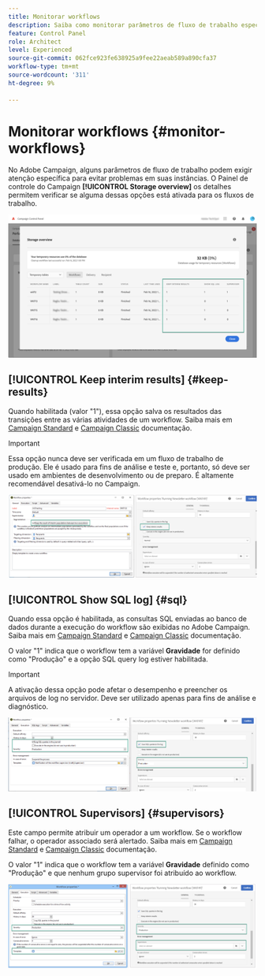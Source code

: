 ```yaml
---
title: Monitorar workflows
description: Saiba como monitorar parâmetros de fluxo de trabalho específicos que podem exigir atenção para evitar problemas em suas instâncias.
feature: Control Panel
role: Architect
level: Experienced
source-git-commit: 062fce923fe638925a9fee22aeab589a890cfa37
workflow-type: tm+mt
source-wordcount: '311'
ht-degree: 9%

---
```


# Monitorar workflows {#monitor-workflows}

<!-- Clean paused and completed workflows

When [!DNL Adobe Campaign] workflows are paused or completed, they leave temporary tables on your instances database that consume space and can lead to performance issues.

Control Panel allows you to identify those workflows and clean the temporary resources generated on your instances.

>[!NOTE]
>
>Technically, this operation executes the **[!UICONTROL Database cleanup technical workflow]** that runs on your Campaign instance everyday (see [Campaign Standard](https://experienceleague.adobe.com/docs/campaign-standard/using/administrating/application-settings/technical-workflows.html#list-of-technical-workflows) and [Campaign Classic](https://experienceleague.adobe.com/docs/campaign-classic/using/monitoring-campaign-classic/data-processing/database-cleanup-workflow.html) documentation). 

To clean paused and completed workflows, follow these steps:

1. Navigate to the **[!UICONTROL Performance monitoring]** card.

1. In the **[!UICONTROL Databases]** tab, select the instance where you want to perform the operation.

1. Access the **[!UICONTROL Storage overview]** details, then filter the list on **[!UICONTROL Temporary tables]**. Learn more on **[!UICONTROL Storage overview]** in [this page](database-storage-overview.md).

    ![](assets/wkf-monitoring-filter.png)

1. All temporary tables generated on your instances by workflows and deliveries display. Click the **[!UICONTROL Clean now]** button to delete the resources generated by paused and completed workflows.

    ![](assets/wkf-monitoring-clean.png)

1. Once the operation is confirmed, you can track the estimated remaining time in the **[!UICONTROL Storage overview]** list.

    ![](assets/wkf-monitoring-in-progress.png)

Monitor workflow parameters -->

No Adobe Campaign, alguns parâmetros de fluxo de trabalho podem exigir atenção específica para evitar problemas em suas instâncias. O Painel de controle do Campaign **[!UICONTROL Storage overview]** os detalhes permitem verificar se alguma dessas opções está ativada para os fluxos de trabalho.

![](assets/wkf-monitoring-parameters.png)

## **[!UICONTROL Keep interim results]** {#keep-results}

Quando habilitada (valor &quot;1&quot;), essa opção salva os resultados das transições entre as várias atividades de um workflow. Saiba mais em [Campaign Standard](https://experienceleague.adobe.com/docs/campaign-standard/using/managing-processes-and-data/executing-a-workflow/managing-execution-options.html?lang=pt-BR) e [Campaign Classic](https://experienceleague.adobe.com/docs/campaign-classic/using/automating-with-workflows/introduction/workflow-best-practices.html?lang=pt-BR#logs) documentação.

>[!IMPORTANT]
>
>Essa opção nunca deve ser verificada em um fluxo de trabalho de produção. Ele é usado para fins de análise e teste e, portanto, só deve ser usado em ambientes de desenvolvimento ou de preparo. É altamente recomendável desativá-lo no Campaign.

![](assets/wkf-monitoring-keep.png)

## **[!UICONTROL Show SQL log]** {#sql}

Quando essa opção é habilitada, as consultas SQL enviadas ao banco de dados durante a execução do workflow são exibidas no Adobe Campaign. Saiba mais em [Campaign Standard](https://experienceleague.corp.adobe.com/docs/campaign-standard/using/managing-processes-and-data/executing-a-workflow/managing-execution-options.html?lang=en) e [Campaign Classic](https://experienceleague.adobe.com/docs/campaign-classic/using/automating-with-workflows/advanced-management/workflow-properties.html?lang=en#execution) documentação.

O valor &quot;1&quot; indica que o workflow tem a variável **Gravidade** for definido como &quot;Produção&quot; e a opção SQL query log estiver habilitada.

>[!IMPORTANT]
>
>A ativação dessa opção pode afetar o desempenho e preencher os arquivos de log no servidor. Deve ser utilizado apenas para fins de análise e diagnóstico.

![](assets/wkf-monitoring-sql.png)

## **[!UICONTROL Supervisors]** {#supervisors}

Este campo permite atribuir um operador a um workflow. Se o workflow falhar, o operador associado será alertado. Saiba mais em [Campaign Standard](https://experienceleague.corp.adobe.com/docs/campaign-standard/using/managing-processes-and-data/executing-a-workflow/monitoring-workflow-execution.html?lang=en#error-management) e [Campaign Classic](https://experienceleague.adobe.com/docs/campaign-classic/using/automating-with-workflows/advanced-management/workflow-properties.html?lang=en#error-management) documentação.

O valor &quot;1&quot; indica que o workflow tem a variável **Gravidade** definido como &quot;Produção&quot; e que nenhum grupo supervisor foi atribuído ao workflow.

![](assets/wkf-monitoring-supervisors.png)

